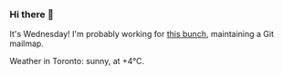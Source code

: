 ### Hi there :wave:

It's Wednesday! I'm probably working for [this bunch](https://github.com/kohofinancial), maintaining a Git mailmap.

Weather in Toronto: sunny, at +4°C.
